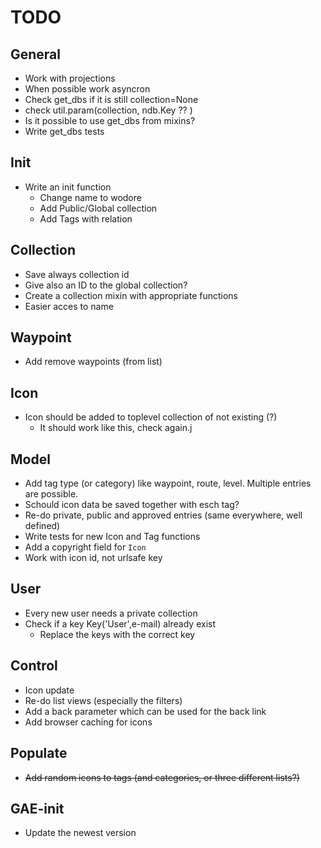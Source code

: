 TODO
=====

General
---------
* Work with projections
* When possible work asyncron
* Check get_dbs if it is still collection=None
* check util.param(collection, ndb.Key ?? )
* Is it possible to use get_dbs from mixins?
* Write get_dbs tests

Init
------
* Write an init function
  - Change name to wodore
  - Add Public/Global collection
  - Add Tags with relation

Collection
----------
* Save always collection id
* Give also an ID to the global collection?
* Create a collection mixin with appropriate functions
* Easier acces to name

Waypoint
---------
* Add remove waypoints (from list)

Icon
----
* Icon should be added to toplevel collection of not existing (?)
  - It should work like this, check again.j

Model
------
* Add tag type (or category) like waypoint, route, level. Multiple entries are possible.
* Schould icon data be saved together with esch tag?
* Re-do private, public and approved entries (same everywhere, well defined)
* Write tests for new Icon and Tag functions
* Add a copyright field for `Icon`
* Work with icon id, not urlsafe key

User
----
* Every new user needs a private collection
* Check if a key Key('User',e-mail) already exist
  - Replace the keys with the correct key

Control
--------
* Icon update
* Re-do list views (especially the filters)
* Add a back parameter which can be used for the back link
* Add browser caching for icons

Populate
---------
* ~~Add random icons to tags (and categories, or three different lists?)~~

GAE-init
--------
* Update the newest version
